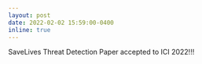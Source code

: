 ```yaml
---
layout: post
date: 2022-02-02 15:59:00-0400
inline: true
---
```


SaveLives Threat Detection Paper accepted to ICI 2022!!!
